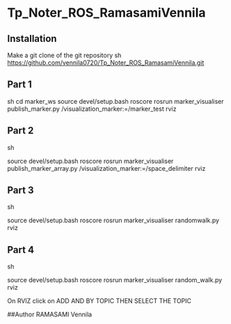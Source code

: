 # Tp_Noter_ROS_RamasamiVennila
## Installation

Make a git clone of the git repository
sh
https://github.com/vennila0720/Tp_Noter_ROS_RamasamiVennila.git


## Part 1
sh
cd marker_ws
source devel/setup.bash
roscore
rosrun marker_visualiser publish_marker.py /visualization_marker:=/marker_test
rviz


## Part 2
sh

source devel/setup.bash
roscore
rosrun marker_visualiser publish_marker_array.py /visualization_marker:=/space_delimiter
rviz


## Part 3
sh

source devel/setup.bash
roscore
rosrun marker_visualiser randomwalk.py
rviz


## Part 4
sh

source devel/setup.bash
roscore
rosrun marker_visualiser random_walk.py
rviz


On RVIZ click on ADD AND BY TOPIC THEN SELECT THE TOPIC

##Author
RAMASAMI Vennila

